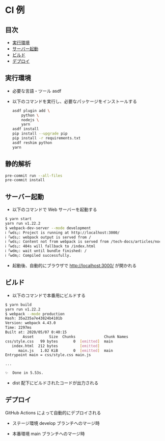 # CI 例

## 目次

- [実行環境](#実行環境)
- [サーバー起動](#サーバー起動)
- [ビルド](#ビルド)
- [デプロイ](#デプロイ)

## 実行環境

- 必要な言語・ツール
  asdf

- 以下のコマンドを実行し、必要なパッケージをインストールする

  ```bash
  asdf plugin add \
      python \
      nodejs \
      yarn
  asdf install
  pip install --upgrade pip
  pip install -r requirements.txt
  asdf reshim python
  yarn
  ```

## 静的解析

```bash
pre-commit run --all-files
pre-commit install
```

## サーバー起動

- 以下のコマンドで Web サーバーを起動する

```bash
$ yarn start
yarn run v1.22.2
$ webpack-dev-server --mode development
ℹ ｢wds｣: Project is running at http://localhost:3000/
ℹ ｢wds｣: webpack output is served from /
ℹ ｢wds｣: Content not from webpack is served from /tech-docs/articles/nodejs/webpack/dist
ℹ ｢wds｣: 404s will fallback to /index.html
ℹ ｢wdm｣: wait until bundle finished: /
ℹ ｢wdm｣: Compiled successfully.
```

- 起動後、自動的にブラウザで <http://localhost:3000/> が開かれる

## ビルド

- 以下のコマンドで本番用にビルドする

```bash
$ yarn build
yarn run v1.22.2
$ webpack --mode production
Hash: 35a235a7e43824b4101b
Version: webpack 4.43.0
Time: 2297ms
Built at: 2020/05/07 0:40:15
        Asset       Size  Chunks             Chunk Names
css/style.css   99 bytes       0  [emitted]  main
   index.html  212 bytes          [emitted]
      main.js   1.02 KiB       0  [emitted]  main
Entrypoint main = css/style.css main.js

...

✨  Done in 5.53s.
```

- dist 配下にビルドされたコードが出力される

## デプロイ

GitHub Actions によって自動的にデプロイされる

- ステージ環境
  develop ブランチへのマージ時

- 本番環境
  main ブランチへのマージ時
